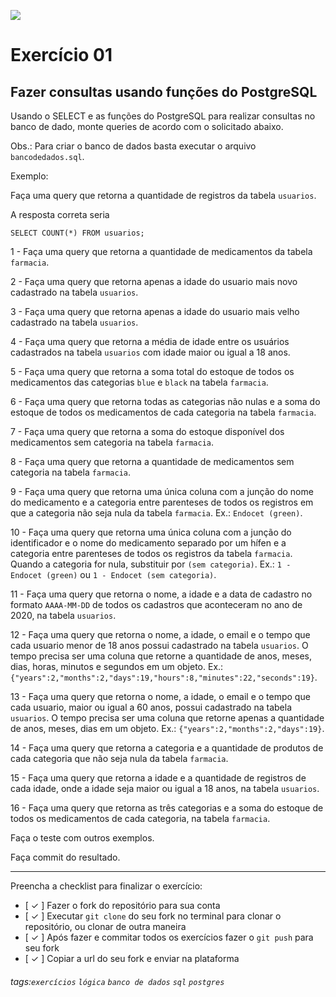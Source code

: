 ![](https://i.imgur.com/xG74tOh.png)

# Exercício 01

## Fazer consultas usando funções do PostgreSQL

Usando o SELECT e as funções do PostgreSQL para realizar consultas no banco de dado, monte queries de acordo com o solicitado abaixo.

Obs.: Para criar o banco de dados basta executar o arquivo `bancodedados.sql`.

Exemplo:

Faça uma query que retorna a quantidade de registros da tabela `usuarios`.

A resposta correta seria

```
SELECT COUNT(*) FROM usuarios;
```

1 - Faça uma query que retorna a quantidade de medicamentos da tabela `farmacia`.

2 - Faça uma query que retorna apenas a idade do usuario mais novo cadastrado na tabela `usuarios`.

3 - Faça uma query que retorna apenas a idade do usuario mais velho cadastrado na tabela `usuarios`.

4 - Faça uma query que retorna a média de idade entre os usuários cadastrados na tabela `usuarios` com idade maior ou igual a 18 anos.

5 - Faça uma query que retorna a soma total do estoque de todos os medicamentos das categorias `blue` e `black` na tabela `farmacia`.

6 - Faça uma query que retorna todas as categorias não nulas e a soma do estoque de todos os medicamentos de cada categoria na tabela `farmacia`.

7 - Faça uma query que retorna a soma do estoque disponível dos medicamentos sem categoria na tabela `farmacia`.

8 - Faça uma query que retorna a quantidade de medicamentos sem categoria na tabela `farmacia`.

9 - Faça uma query que retorna uma única coluna com a junção do nome do medicamento e a categoria entre parenteses de todos os registros em que a categoria não seja nula da tabela `farmacia`. Ex.: `Endocet (green)`.

10 - Faça uma query que retorna uma única coluna com a junção do identificador e o nome do medicamento separado por um hífen e a categoria entre parenteses de todos os registros da tabela `farmacia`. Quando a categoria for nula, substituir por `(sem categoria)`. Ex.: `1 - Endocet (green)` ou `1 - Endocet (sem categoria)`.

11 - Faça uma query que retorna o nome, a idade e a data de cadastro no formato `AAAA-MM-DD` de todos os cadastros que aconteceram no ano de 2020, na tabela `usuarios`.

12 - Faça uma query que retorna o nome, a idade, o email e o tempo que cada usuario menor de 18 anos possui cadastrado na tabela `usuarios`. O tempo precisa ser uma coluna que retorne a quantidade de anos, meses, dias, horas, minutos e segundos em um objeto. Ex.: `{"years":2,"months":2,"days":19,"hours":8,"minutes":22,"seconds":19}`.

13 - Faça uma query que retorna o nome, a idade, o email e o tempo que cada usuario, maior ou igual a 60 anos, possui cadastrado na tabela `usuarios`. O tempo precisa ser uma coluna que retorne apenas a quantidade de anos, meses, dias em um objeto. Ex.: `{"years":2,"months":2,"days":19}`.

14 - Faça uma query que retorna a categoria e a quantidade de produtos de cada categoria que não seja nula da tabela `farmacia`.

15 - Faça uma query que retorna a idade e a quantidade de registros de cada idade, onde a idade seja maior ou igual a 18 anos, na tabela `usuarios`.

16 - Faça uma query que retorna as três categorias e a soma do estoque de todos os medicamentos de cada categoria, na tabela `farmacia`.

Faça o teste com outros exemplos.

Faça commit do resultado.

---

Preencha a checklist para finalizar o exercício:

- [ ✓ ] Fazer o fork do repositório para sua conta
- [ ✓ ] Executar `git clone` do seu fork no terminal para clonar o repositório, ou clonar de outra maneira
- [ ✓ ] Após fazer e commitar todos os exercícios fazer o `git push` para seu fork
- [ ✓ ] Copiar a url do seu fork e enviar na plataforma

###### tags:`exercícios` `lógica` `banco de dados` `sql` `postgres`

